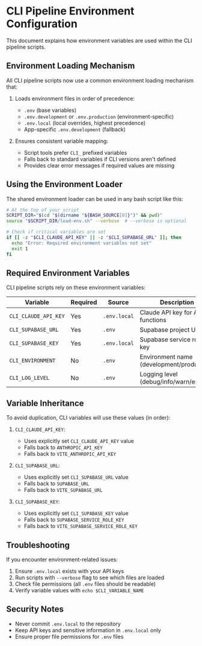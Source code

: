 # CLI Pipeline Environment Configuration

This document explains how environment variables are used within the CLI pipeline scripts.

## Environment Loading Mechanism

All CLI pipeline scripts now use a common environment loading mechanism that:

1. Loads environment files in order of precedence:
   - `.env` (base variables)
   - `.env.development` or `.env.production` (environment-specific)
   - `.env.local` (local overrides, highest precedence)
   - App-specific `.env.development` (fallback)

2. Ensures consistent variable mapping:
   - Script tools prefer `CLI_` prefixed variables
   - Falls back to standard variables if CLI versions aren't defined
   - Provides clear error messages if required values are missing

## Using the Environment Loader

The shared environment loader can be used in any bash script like this:

```bash
# At the top of your script
SCRIPT_DIR="$(cd "$(dirname "${BASH_SOURCE[0]}")" && pwd)"
source "$SCRIPT_DIR/load-env.sh" --verbose  # --verbose is optional

# Check if critical variables are set
if [[ -z "$CLI_CLAUDE_API_KEY" || -z "$CLI_SUPABASE_URL" ]]; then
  echo "Error: Required environment variables not set"
  exit 1
fi
```

## Required Environment Variables

CLI pipeline scripts rely on these environment variables:

| Variable | Required | Source | Description |
|----------|----------|--------|-------------|
| `CLI_CLAUDE_API_KEY` | Yes | `.env.local` | Claude API key for AI functions |
| `CLI_SUPABASE_URL` | Yes | `.env` | Supabase project URL |
| `CLI_SUPABASE_KEY` | Yes | `.env.local` | Supabase service role key |
| `CLI_ENVIRONMENT` | No | `.env` | Environment name (development/production) |
| `CLI_LOG_LEVEL` | No | `.env` | Logging level (debug/info/warn/error) |

## Variable Inheritance

To avoid duplication, CLI variables will use these values (in order):

1. `CLI_CLAUDE_API_KEY`:
   - Uses explicitly set `CLI_CLAUDE_API_KEY` value
   - Falls back to `ANTHROPIC_API_KEY`
   - Falls back to `VITE_ANTHROPIC_API_KEY`

2. `CLI_SUPABASE_URL`:
   - Uses explicitly set `CLI_SUPABASE_URL` value
   - Falls back to `SUPABASE_URL`
   - Falls back to `VITE_SUPABASE_URL`

3. `CLI_SUPABASE_KEY`:
   - Uses explicitly set `CLI_SUPABASE_KEY` value
   - Falls back to `SUPABASE_SERVICE_ROLE_KEY`
   - Falls back to `VITE_SUPABASE_SERVICE_ROLE_KEY`

## Troubleshooting

If you encounter environment-related issues:

1. Ensure `.env.local` exists with your API keys
2. Run scripts with `--verbose` flag to see which files are loaded
3. Check file permissions (all `.env` files should be readable)
4. Verify variable values with `echo $CLI_VARIABLE_NAME`

## Security Notes

- Never commit `.env.local` to the repository
- Keep API keys and sensitive information in `.env.local` only
- Ensure proper file permissions for `.env` files
